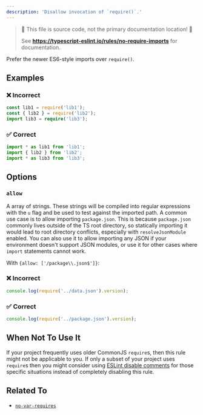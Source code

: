 ```yaml
---
description: 'Disallow invocation of `require()`.'
---
```


> 🛑 This file is source code, not the primary documentation location! 🛑
>
> See **https://typescript-eslint.io/rules/no-require-imports** for documentation.

Prefer the newer ES6-style imports over `require()`.

## Examples

<!--tabs-->

### ❌ Incorrect

```ts
const lib1 = require('lib1');
const { lib2 } = require('lib2');
import lib3 = require('lib3');
```

### ✅ Correct

```ts
import * as lib1 from 'lib1';
import { lib2 } from 'lib2';
import * as lib3 from 'lib3';
```

## Options

### `allow`

A array of strings. These strings will be compiled into regular expressions with the `u` flag and be used to test against the imported path. A common use case is to allow importing `package.json`. This is because `package.json` commonly lives outside of the TS root directory, so statically importing it would lead to root directory conflicts, especially with `resolveJsonModule` enabled. You can also use it to allow importing any JSON if your environment doesn't support JSON modules, or use it for other cases where `import` statements cannot work.

With `{allow: ['/package\\.json$']}`:

<!--tabs-->

### ❌ Incorrect

```ts
console.log(require('../data.json').version);
```

### ✅ Correct

```ts
console.log(require('../package.json').version);
```

## When Not To Use It

If your project frequently uses older CommonJS `require`s, then this rule might not be applicable to you.
If only a subset of your project uses `require`s then you might consider using [ESLint disable comments](https://eslint.org/docs/latest/use/configure/rules#using-configuration-comments-1) for those specific situations instead of completely disabling this rule.

## Related To

- [`no-var-requires`](https://github.com/typescript-eslint/typescript-eslint/tree/main/packages/eslint-plugin/docs/rules/no-var-requires.md)
